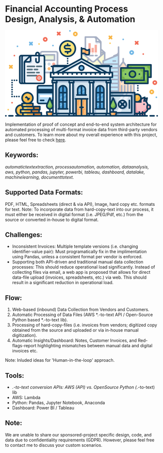 # Financial Accounting Process Design, Analysis, & Automation

![alt text](https://github.com/sp794uk/financial_accounting_process_design_analysis_automation/blob/main/Images/banner.png "banner image")

Implementation of proof of concept and end-to-end system architecture for automated processing of multi-format invoice data from third-party vendors and customers. To learn more about my overall experience with this project, please feel free to check [here](https://medium.com/@sp794uk/my-digital-transformation-project-ikeep-experience-845f9f6d5a1e).

## Keywords:
_automatictextextraction, processautomation, automation, dataanalysis, aws, python, pandas, jupyter, powerbi, tableau, dashboard, datalake, machinelearning, documenttotext._

## Supported Data Formats: 
PDF, HTML, Spreadsheets (direct & via API), Image, hard copy etc. formats for text.
Note: To incorporate data from hard-copy-text into our process, it must either be received in digital format (i.e. JPEG/Pdf, etc.) from the source or converted in-house to digital format.

## Challenges:
- Inconsistent Invoices: Multiple template versions (i.e. changing identifier-value pair): Must programatically fix in the implimentation using Pandas, unless a consistent format per vendor is enforced.
- Supporting both API-driven and traditional manual data collection processes: This should reduce operational load significantly. Instead of collecting files via email, a web app is proposed that allows for direct data-file upload (invoices, spreadsheets, etc.) via web. This should result in a significant reduction in operational load.

## Flow:
1. Web-based (inbound) Data Collection from Vendors and Customers.
2. Automatic Processing of Data Files (AWS *.-to-text API / Open-Source Python based *.-to-text lib).
3. Processing of hard-copy-files (i.e. invoices from vendors; digitized copy obtained from the source and uploaded or via in-house manual digitization).
4. Automatic Insights/Dashboard: Notes, Customer Invoices, and Red-flags-report highlighting mismatches between manual data and digital invoices etc.

Note: Inluded ideas for 'Human-in-the-loop' approach.

## Tools:
- *.-to-text conversion APIs: AWS (API) vs. OpenSource Python (*.-to-text) lib
- AWS: Lambda
- Python: Pandas, Jupyter Notebook, Anaconda
- Dashboard: Power BI / Tableau

## Note:
We are unable to share our sponsored-project specific design, code, and data due to confidentiality requirements (GDPR). However, please feel free to contact me to discuss your custom scenarios.

